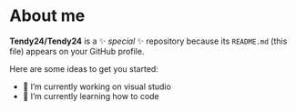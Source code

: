 # About me


**Tendy24/Tendy24** is a ✨ _special_ ✨ repository because its `README.md` (this file) appears on your GitHub profile.

Here are some ideas to get you started:

- 🔭 I’m currently working on visual studio
- 🌱 I’m currently learning how to code

